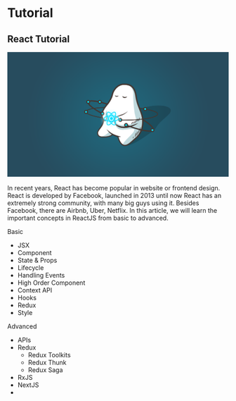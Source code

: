 # Tutorial

## React Tutorial

![Basic Concepts React](.gitbook/assets/react.png)

In recent years, React has become popular in website or frontend design. React is developed by Facebook, launched in 2013 until now React has an extremely strong community, with many big guys using it. Besides Facebook, there are Airbnb, Uber, Netflix. In this article, we will learn the important concepts in ReactJS from basic to advanced.

Basic

* JSX
* Component
* State & Props
* Lifecycle
* Handling Events
* High Order Component
* Context API
* Hooks
* Redux
* Style

Advanced

* APIs
* Redux
  * Redux Toolkits
  * Redux Thunk
  * Redux Saga
* RxJS
* NextJS
* 
